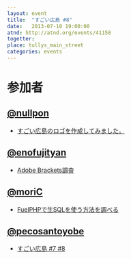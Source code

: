 ```yaml
---
layout: event
title:  "すごい広島 #8"
date:   2013-07-10 19:00:00
atnd: http://atnd.org/events/41158
togetter:
place: tullys_main_street
categories: events
---
```


# 参加者

## [@nullpon](http://www.none-style.jp/)

* [すごい広島のロゴを作成してみました。](https://github.com/great-h/great-h.github.io/issues/69)

## [@enofujityan](https://twitter.com/enofujityan)

* [Adobe Brackets調査](http://enofujityan.tumblr.com/post/55081637780/adobe-brackets)

## [@moriC](https://twitter.com/CentBoss)

* [FuelPHPで生SQLを使う方法を調べる](http://blog.mori-theta.net/?p=198)

## [@pecosantoyobe](https://twitter.com/pecosantoyobe)

* [すごい広島 #7 #8](http://49.212.143.129/posts/2013-07-10-great-h-7-8.html)

